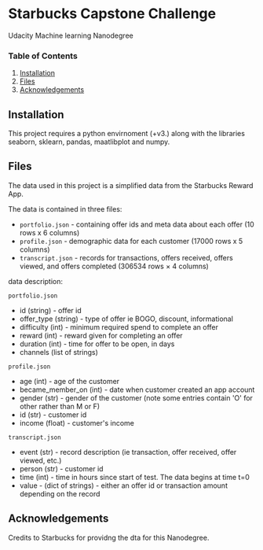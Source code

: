 # Starbucks Capstone Challenge
Udacity Machine learning Nanodegree

### Table of Contents

1. [Installation](#installation)
2. [Files](#files)
3. [Acknowledgements](#licensing)

## Installation <a name="installation"></a>

This project requires a python envirnoment (+v3.) along with the libraries seaborn, sklearn, pandas, maatlibplot and numpy.


## Files <a name="files"></a>

The data used in this project is a simplified data from the Starbucks Reward App.

The data is contained in three files:
- `portfolio.json` - containing offer ids and meta data about each offer (10 rows x 6 columns)
- `profile.json` - demographic data for each customer (17000 rows x 5 columns)
- `transcript.json` - records for transactions, offers received, offers viewed, and offers completed (306534 rows × 4 columns)

data description:

`portfolio.json`
- id (string) - offer id
- offer\_type (string) - type of offer ie BOGO, discount, informational
- difficulty (int) - minimum required spend to complete an offer 
- reward (int) - reward given for completing an offer
- duration (int) - time for offer to be open, in days
- channels (list of strings)

`profile.json`
- age (int) - age of the customer
- became\_member\_on (int) - date when customer created an app account
- gender (str) - gender of the customer (note some entries contain 'O' for other rather than M or F)
- id (str) - customer id
- income (float) - customer's income

`transcript.json`
- event (str) - record description (ie transaction, offer received, offer viewed, etc.)
- person (str) - customer id
- time (int) - time in hours since start of test. The data begins at time t=0
- value - (dict of strings) - either an offer id or transaction amount depending on the record


## Acknowledgements<a name="licensing"></a>

Credits to Starbucks for providng the dta for this Nanodegree.

